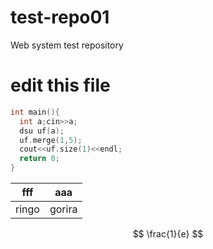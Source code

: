 # test-repo01
Web system test repository

# edit this file

```c++
int main(){
  int a;cin>>a;
  dsu uf(a);
  uf.merge(1,5);
  cout<<uf.size(1)<<endl;
  return 0;
}
```

|fff|aaa|
|---|---|
|ringo|gorira|


$$
\frac{1}{e}
$$
